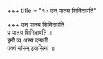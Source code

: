 +++
title = "१० उत् पातय शिमिदावति"

+++
उत् पातय शिमिदावति  
प्र पातय शिमिदावति ।  
इमौ व्य् अस्य दम्पती  
पक्वं मांसम् इवासिना ॥